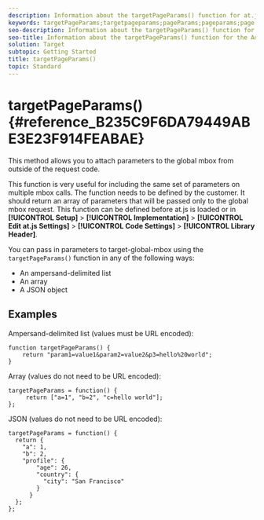 ```yaml
---
description: Information about the targetPageParams() function for at.js. 
keywords: targetPageParams;targetpageparams;pageParams;pageparams;page params;page parameters;at.js;functions;function
seo-description: Information about the targetPageParams() function for the Adobe Target at.js JavaScript library.
seo-title: Information about the targetPageParams() function for the Adobe Target at.js JavaScript library.
solution: Target
subtopic: Getting Started
title: targetPageParams()
topic: Standard
---
```


# targetPageParams() {#reference_B235C9F6DA79449ABE3E23F914FEABAE}

This method allows you to attach parameters to the global mbox from outside of the request code.

This function is very useful for including the same set of parameters on multiple mbox calls. The function needs to be defined by the customer. It should return an array of parameters that will be passed only to the global mbox request. This function can be defined before at.js is loaded or in **[!UICONTROL Setup]** > **[!UICONTROL Implementation]** > **[!UICONTROL Edit at.js Settings]** > **[!UICONTROL Code Settings]** > **[!UICONTROL Library Header]**.

You can pass in parameters to target-global-mbox using the `targetPageParams()` function in any of the following ways:

* An ampersand-delimited list 
* An array 
* A JSON object

## Examples

Ampersand-delimited list (values must be URL encoded):

```
function targetPageParams() { 
    return "param1=value1&param2=value2&p3=hello%20world"; 
}
```

Array (values do not need to be URL encoded):

```
targetPageParams = function() { 
     return ["a=1", "b=2", "c=hello world"]; 
};
```

JSON (values do not need to be URL encoded):

```
targetPageParams = function() { 
  return { 
    "a": 1, 
    "b": 2, 
    "profile": { 
        "age": 26, 
        "country": { 
          "city": "San Francisco" 
        } 
      } 
  }; 
};
``` 
